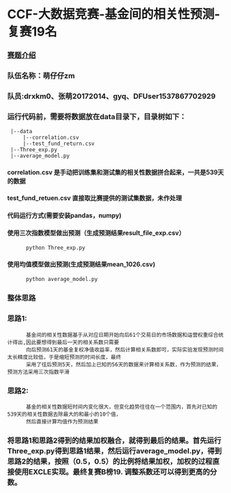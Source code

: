 # CCF-大数据竞赛-基金间的相关性预测-复赛19名
### <a href = "https://www.datafountain.cn/competitions/312/details/data-evaluation">赛题介绍</a>
### 队伍名称：萌仔仔zm    
### 队员:drxkm0、张萌20172014、gyq、DFUser1537867702929
### 运行代码前，需要将数据放在data目录下，目录树如下：
     |--data
         |--correlation.csv
         |--test_fund_return.csv
     |--Three_exp.py
     |--average_model.py
#### correlation.csv 是手动把训练集和测试集的相关性数据拼合起来，一共是539天的数据
#### test_fund_retuen.csv 直接取比赛提供的测试集数据，未作处理

#### 代码运行方式(需要安装pandas，numpy)
#### 使用三次指数模型做出预测（生成预测结果result_file_exp.csv）
          python Three_exp.py
#### 使用均值模型做出预测(生成预测结果mean_1026.csv)
          python average_model.py

### 整体思路
### 思路1:
          基金间的相关性数据基于从对应日期开始向后61个交易日的市场数据和运营权重综合统计得出,因此要想得到最后一天的相关系数只需要
          向后预测61天的基金复权净值收益率，然后计算相关系数即可，实际实验发现预测时间太长精度比较低，于是缩短预测的时间长度，最终
          采用了往后预测5天，然后加上已知的56天的数据来计算相关系数，作为预测的结果，预测方法采用三次指数平滑
### 思路2:
          基金的相关性数据短时间内变化很大，但变化趋势往往在一个范围内，首先对已知的539天的相关性数据去除最大的和最小的10个值，
          然后直接计算均值作为预测结果

### 将思路1和思路2得到的结果加权融合，就得到最后的结果。首先运行Three_exp.py得到思路1结果，然后运行average_model.py，得到思路2的结果，按照（0.5，0.5）的比例将结果加权，加权的过程直接使用EXCLE实现。最终复赛B榜19. 调整系数还可以得到更高的分数。


